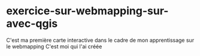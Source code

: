 # exercice-sur-webmapping-sur-avec-qgis
C'est ma première carte interactive dans le cadre de mon apprentissage sur le webmapping
C'est moi qui l'ai créée
